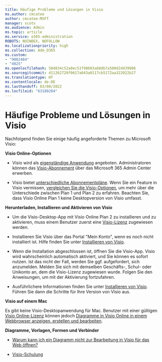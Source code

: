 ```yaml
---
title: Häufige Probleme und Lösungen in Visio
ms.author: cmcatee
author: cmcatee-MSFT
manager: scotv
ms.audience: Admin
ms.topic: article
ms.service: o365-administration
ROBOTS: NOINDEX, NOFOLLOW
ms.localizationpriority: high
ms.collection: Adm_O365
ms.custom:
- "9002484"
- "4825"
ms.openlocfilehash: 504834c52a0ec51f98603a68db7a580d2d439986
ms.sourcegitcommit: d11262728f0617a843a0117cb5172aa322022b27
ms.translationtype: HT
ms.contentlocale: de-DE
ms.lasthandoff: 03/08/2022
ms.locfileid: "63189284"
---
```

# <a name="visio-common-issues-and-resolutions"></a>Häufige Probleme und Lösungen in Visio

Nachfolgend finden Sie einige häufig angeforderte Themen zu Microsoft Visio:

**Visio Online-Optionen**

- Visio wird als [eigenständige Anwendung](https://products.office.com/visio/flowchart-software) angeboten. Administratoren können das [Visio-Abonnement](https://docs.microsoft.com/alchemyinsights/purchase-visio-subscription) über das Microsoft 365 Admin Center erwerben.

- Visio bietet [unterschiedliche Abonnementpläne](https://products.office.com/visio/microsoft-visio-plans-and-pricing-compare-visio-options). Wenn Sie ein Feature in Visio vermissen, [vergleichen Sie die Visio-Optionen](https://products.office.com/visio/microsoft-visio-plans-and-pricing-compare-visio-options), um mehr über die Unterschiede zwischen Plan 1 und Plan 2 zu erfahren.  Beachten Sie, dass Visio Online Plan 1 keine Desktopversion von Visio umfasst.

**Herunterladen, Installieren und Aktivieren von Visio**

- Um die Visio-Desktop-App mit Visio Online Plan 2 zu installieren und zu aktivieren, muss einem Benutzer zuerst eine [Visio-Lizenz](https://docs.microsoft.com/microsoft-365/admin/add-users/add-users) zugewiesen werden.

- Installieren Sie Visio über das Portal "Mein Konto", wenn es noch nicht installiert ist. Hilfe finden Sie unter [Installieren von Visio](https://support.office.com/article/f98f21e3-aa02-4827-9167-ddab5b025710).

- Wenn die Installation abgeschlossen ist, öffnen Sie die Visio-App. Visio wird wahrscheinlich automatisch aktiviert, und Sie können es sofort nutzen. Ist das nicht der Fall, werden Sie ggf. aufgefordert, sich anzumelden. Melden Sie sich mit demselben Geschäfts-, Schul- oder Unikonto an, dem die Visio-Lizenz zugewiesen wurde. Folgen Sie den Anweisungen, um mit der Aktivierung fortzufahren.

- Ausführlichere Informationen finden Sie unter [Installieren von Visio](https://support.office.com/article/f98f21e3-aa02-4827-9167-ddab5b025710). Führen Sie dann die Schritte für Ihre Version von Visio aus.

**Visio auf einem Mac**

Es gibt keine Visio-Desktopanwendung für Mac. Benutzer mit einer gültigen [Visio Online-Lizenz](https://docs.microsoft.com/microsoft-365/admin/add-users/add-users) können jedoch [Diagramme in Visio Online in einem Webbrowser anzeigen, erstellen und bearbeiten](https://support.office.com/article/06f04845-91b8-4e8f-881f-a43c970735fc).

**Diagramme, Vorlagen, Formen und Verbinder**

- [Warum kann ich ein Diagramm nicht zur Bearbeitung in Visio für das Web öffnen?](https://support.microsoft.com/office/ea4a23d3-21d3-4878-945e-cf1be4140357)

- [Visio-Schulung](https://support.office.com/article/visio-training-e058bcfa-1d90-4653-afc6-e84d54cf94a6)
